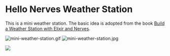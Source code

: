 # Hello Nerves Weather Station

This is a mini weather station. The basic idea is adopted from the book [Build a Weather Station with Elixir and Nerves].

![mini-weather-station.gif](https://user-images.githubusercontent.com/7563926/172028627-ac03c080-801d-46b7-a57e-e151452fcd07.gif)
![mini-weather-station.jpg](https://user-images.githubusercontent.com/7563926/172028630-c2dc913d-20b5-41a5-8e90-77779954f7f5.jpg)

[![](https://pragprog.com/titles/passweather/build-a-weather-station-with-elixir-and-nerves/passweather-250.jpg)][Build a Weather Station with Elixir and Nerves]

[Build a Weather Station with Elixir and Nerves]: https://pragprog.com/titles/passweather/build-a-weather-station-with-elixir-and-nerves/
